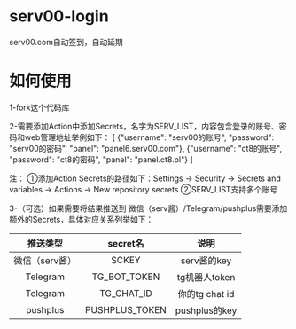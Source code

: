 # serv00-login
serv00.com自动签到，自动延期

# 如何使用
1-fork这个代码库

2-需要添加Action中添加Secrets，名字为SERV_LIST，内容包含登录的账号、密码和web管理地址举例如下：
[
 {"username": "serv00的账号", "password": "serv00的密码", "panel": "panel6.serv00.com"},
 {"username": "ct8的账号", "password": "ct8的密码", "panel": "panel.ct8.pl"}
]

注：
①添加Action Secrets的路径如下：Settings -> Security -> Secrets and variables -> Actions -> New repository secrets
②SERV_LIST支持多个账号

3-（可选）如果需要将结果推送到 微信（serv酱）/Telegram/pushplus需要添加额外的Secrets，具体对应关系列举如下：

| 推送类型 | secret名 | 说明 |  
| :---: | :---: | :---: |  
| 微信（serv酱） | SCKEY | serv酱的key |  
| Telegram | TG_BOT_TOKEN | tg机器人token |  
| Telegram | TG_CHAT_ID | 你的tg chat id |  
| pushplus | PUSHPLUS_TOKEN | pushplus的key |
